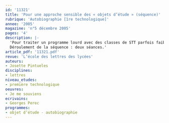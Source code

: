 ```yaml
---
id: '11321'
title: 'Pour une approche sensible des « objets d’étude » (séquence)'
rubrique: 'Autobiographie [1re technologique]'
annee: '2005'
magazine: 'n°5 décembre 2005'
pages: '4'
description: |-
  'Pour traiter un programme lourd avec des classes de STT parfois faibles, il est nécessaire de poser des problématiques qui vont à l’essentiel, puisqu’on ne peut espérer aborder en classe tous les aspects impliqués par « le biographique » : autobiographie, biographie, roman autobiographique, biographie romancée, autofiction… Comment donner aux élèves de l’appétit pour les lectures cursives ou analytiques que l’on va leur proposer ? Par une approche sensible, une expérience qui les touche personnellement, sans pour autant tomber dans la démagogie ni le voyeurisme…
  Déroulement de la séquence : deux séances.'
article_pdf: '11321.pdf'
revue: 'L’école des lettres des lycées'
auteurs:
- Josette Pintueles
disciplines:
- lettres
niveau_etudes:
- première technologique
oeuvres:
- Je me souviens
ecrivains:
- Georges Perec
programmes:
- objet d’étude - autobiographie
---
```

